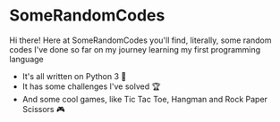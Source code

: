 # SomeRandomCodes

Hi there! Here at SomeRandomCodes you'll find, literally, some random codes I've done so far on my journey learning my first programming language
* It's all written on Python 3 :snake:
* It has some challenges I've solved :trophy:
* And some cool games, like Tic Tac Toe, Hangman and Rock Paper Scissors :video_game:
